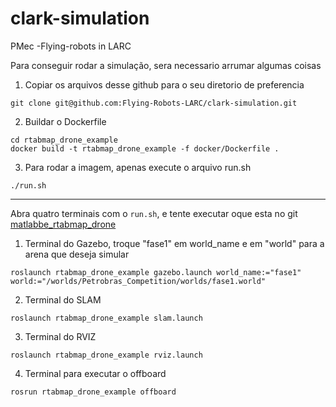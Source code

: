 # clark-simulation
PMec -Flying-robots in LARC

Para conseguir rodar a simulação, sera necessario arrumar algumas coisas

1. Copiar os arquivos desse github para o seu diretorio de preferencia

```
git clone git@github.com:Flying-Robots-LARC/clark-simulation.git
```

2. Buildar o Dockerfile
   
```
cd rtabmap_drone_example
docker build -t rtabmap_drone_example -f docker/Dockerfile .
```

3. Para rodar a imagem, apenas execute o arquivo run.sh
   
```
./run.sh 
```

-----

Abra quatro terminais com o `run.sh`, e tente executar oque esta no git [matlabbe_rtabmap_drone](https://github.com/matlabbe/rtabmap_drone_example)

1. Terminal do Gazebo, troque "fase1" em world_name e em "world" para a arena que deseja simular
   
```
roslaunch rtabmap_drone_example gazebo.launch world_name:="fase1" world:="/worlds/Petrobras_Competition/worlds/fase1.world"

```

2. Terminal do SLAM
   
```
roslaunch rtabmap_drone_example slam.launch
```

3. Terminal do RVIZ
   
```
roslaunch rtabmap_drone_example rviz.launch
```

4. Terminal para executar o offboard
   
```
rosrun rtabmap_drone_example offboard
```
